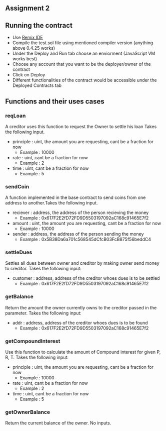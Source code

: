 ## Assignment 2

## Running the contract
 - Use [Remix IDE](www.remix.ethereum.org)
 - Compile the test.sol file using mentioned compiler version (anything above 0.4.25 works)
 - Under the Deploy and Run tab choose an enviorment (JavaScript VM works best)
 - Choose any account that you want to be the deployer/owner of the contract
 - Click on Deploy
 - Different functionalities of the contract would be accessible under the Deployed Contracts tab

## Functions and their uses cases
### reqLoan
A creditor uses this function to request the Owner to settle his loan
Takes the following input.
- principle : uint, the amount you are requesting, cant be a fraction for now
  - Example : 10000
- rate : uint, cant be a fraction for now
  - Example : 2
- time : uint, cant be a fraction for now
  - Example : 5

### sendCoin
A function implemented in the base contract to send coins from one address to another.Takes the following input.
- reciever : address, the address of the person recieving the money
  - Example : 0x617F2E2fD72FD9D5503197092aC168c91465E7f2
- amount : uint, the amount you are requesting, cant be a fraction for now
  - Example : 10000
- sender : address, the address of the person sending the money
  - Example : 0x5B38Da6a701c568545dCfcB03FcB875f56beddC4
### settleDues
Settles all dues between owner and creditor by making owner send money to creditor. Takes the following input:
- customer : address, address of the creditor whoes dues is to be settled
  - Example : 0x617F2E2fD72FD9D5503197092aC168c91465E7f2
### getBalance
Return the amount the owner currently owns to the creditor passed in the parameter. Takes the following input:
- addr : address, address of the creditor whoes dues is to be found
  - Example : 0x617F2E2fD72FD9D5503197092aC168c91465E7f2

### getCompoundInterest
Use this function to calculate the amount of Compound interest for given P, R, T. Takes the following input:
- principle : uint, the amount you are requesting, cant be a fraction for now
  - Example : 10000
- rate : uint, cant be a fraction for now
  - Example : 2
- time : uint, cant be a fraction for now
  - Example : 5
### getOwnerBalance
Return the current balance of the owner. No inputs.

